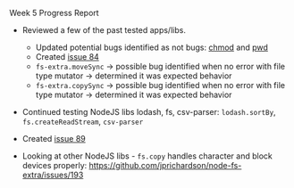 Week 5 Progress Report

- Reviewed a few of the past tested apps/libs. 
  - Updated potential bugs identified as not bugs: [chmod](https://github.com/masofia/CSStudyInstruments/blob/master/bugs/chmod.md) and [pwd](https://github.com/masofia/CSStudyInstruments/blob/master/bugs/pwd.md)
  - Created [issue 84](https://github.com/pkmoore/rrapper/issues/84)
  - `fs-extra.moveSync` -> possible bug identified when no error with file type mutator -> determined it was expected behavior
  - `fs-extra.copySync` -> possible bug identified when no error with file type mutator -> determined it was expected behavior 

- Continued testing NodeJS libs lodash, fs, csv-parser: `lodash.sortBy`, `fs.createReadStream`, `csv-parser`

- Created [issue 89](https://github.com/pkmoore/rrapper/issues/89)

- Looking at other NodeJS libs - `fs.copy` handles character and block devices properly: https://github.com/jprichardson/node-fs-extra/issues/193 
